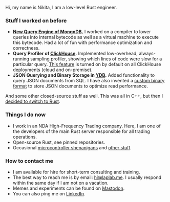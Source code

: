 Hi, my name is Nikita, I am a low-level Rust engineer.

### Stuff I worked on before

- **[New Query Engine of MongoDB.](https://laplab.me/posts/inside-new-query-engine-of-mongodb/)** I worked on a compiler to lower queries into internal bytecode as well as a virtual machine to execute this bytecode. Had a lot of fun with performance optimization and correctness.
- **Query Profiler of [ClickHouse](https://github.com/ClickHouse/ClickHouse).** Implemented low-overhead, always-running sampling profiler, showing which lines of code were slow for a particular query. [This feature](https://clickhouse.com/docs/en/operations/optimizing-performance/sampling-query-profiler) is turned on by default on all ClickHouse deployments (cloud and on-premise).
- **JSON Querying and Binary Storage in [YDB](https://github.com/ydb-platform/ydb).** Added functionality to query JSON documents from SQL. I have also invented a [custom binary format](https://laplab.me/posts/how-binary-json-works-in-ydb/) to store JSON documents to optimize read performance.

And some other closed-source stuff as well. This was all in C++, but then I [decided to switch to Rust](https://laplab.me/posts/switching-from-cpp-to-rust/).

### Things I do now

- I work in an NDA High-Frequency Trading company. Here, I am one of the developers of the main Rust server responsible for all trading operations.
- Open-source Rust, see pinned repositories.
- Occasional [microcontroller shenanigans](https://laplab.me/posts/family-photos-vs-256-kb-ram/) and [other stuff](https://laplab.me/posts/).

### How to contact me

- I am available for hire for short-term consulting and training.
- The best way to reach me is by email: hi@laplab.me. I usually respond within the same day if I am not on a vacation.
- Memes and experiments can be found on [Mastodon](https://mastodon.social/@laplab).
- You can also ping me on [LinkedIn](https://www.linkedin.com/in/nikitalapkov/).
